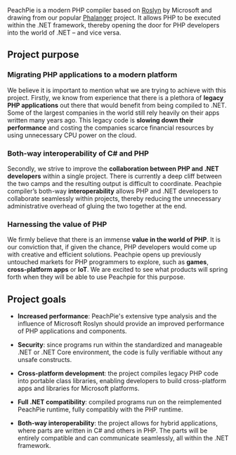 PeachPie is a modern PHP compiler based on [Roslyn](https://github.com/dotnet/roslyn) by Microsoft and drawing from our popular [Phalanger](https://github.com/DEVSENSE/Phalanger) project. It allows PHP to be executed within the .NET framework, thereby opening the door for PHP developers into the world of .NET – and vice versa.

## Project purpose

### Migrating PHP applications to a modern platform
We believe it is important to mention what we are trying to achieve with this project. Firstly, we know from experience that there is a plethora of **legacy PHP applications** out there that would benefit from being compiled to .NET. Some of the largest companies in the world still rely heavily on their apps written many years ago. This legacy code is **slowing down their performance** and costing the companies scarce financial resources by using unnecessary CPU power on the cloud.

### Both-way interoperability of C# and PHP 
Secondly, we strive to improve the **collaboration between PHP and .NET developers** within a single project. There is currently a deep cliff between the two camps and the resulting output is difficult to coordinate. Peachpie compiler’s both-way **interoperability** allows PHP and .NET developers to collaborate seamlessly within projects, thereby reducing the unnecessary administrative overhead of gluing the two together at the end.

### Harnessing the value of PHP 
We firmly believe that there is an immense **value in the world of PHP**. It is our conviction that, if given the chance, PHP developers would come up with creative and efficient solutions. Peachpie opens up previously untouched markets for PHP programmers to explore, such as **games**, **cross-platform apps** or **IoT**. We are excited to see what products will spring forth when they will be able to use Peachpie for this purpose.

## Project goals
- **Increased performance**: PeachPie's extensive type analysis and the influence of Microsoft Roslyn should provide an improved performance of PHP applications and components. 

- **Security**: since programs run within the standardized and manageable .NET or .NET Core environment, the code is fully verifiable without any unsafe constructs. 

- **Cross-platform development**: the project compiles legacy PHP code into portable class libraries, enabling developers to build cross-platform apps and libraries for Microsoft platforms.  

- **Full .NET compatibility**: compiled programs run on the reimplemented PeachPie runtime, fully compatibly with the PHP runtime.

- **Both-way interoperability**: the project allows for hybrid applications, where parts are written in C# and others in PHP. The parts will be entirely compatible and can communicate seamlessly, all within the .NET framework.  
